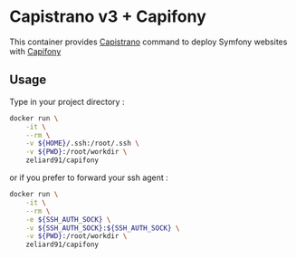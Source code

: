 Capistrano v3 + Capifony
========================

This container provides [Capistrano](https://github.com/capistrano/capistrano) command to deploy Symfony websites with [Capifony](https://github.com/capistrano/symfony)

## Usage

Type in your project directory :

```bash
docker run \
    -it \
    --rm \
    -v ${HOME}/.ssh:/root/.ssh \
    -v ${PWD}:/root/workdir \
    zeliard91/capifony
```

or if you prefer to forward your ssh agent : 
```bash
docker run \
    -it \
    --rm \
    -e ${SSH_AUTH_SOCK} \
    -v ${SSH_AUTH_SOCK}:${SSH_AUTH_SOCK} \
    -v ${PWD}:/root/workdir \
    zeliard91/capifony
```

